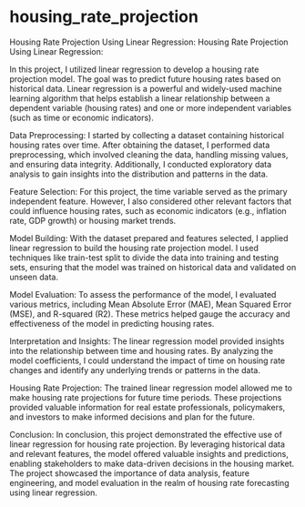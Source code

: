 # housing_rate_projection
Housing Rate Projection Using Linear Regression:
Housing Rate Projection Using Linear Regression:

In this project, I utilized linear regression to develop a housing rate projection model. The goal was to predict future housing rates based on historical data. Linear regression is a powerful and widely-used machine learning algorithm that helps establish a linear relationship between a dependent variable (housing rates) and one or more independent variables (such as time or economic indicators).

Data Preprocessing:
I started by collecting a dataset containing historical housing rates over time. After obtaining the dataset, I performed data preprocessing, which involved cleaning the data, handling missing values, and ensuring data integrity. Additionally, I conducted exploratory data analysis to gain insights into the distribution and patterns in the data.

Feature Selection:
For this project, the time variable served as the primary independent feature. However, I also considered other relevant factors that could influence housing rates, such as economic indicators (e.g., inflation rate, GDP growth) or housing market trends.

Model Building:
With the dataset prepared and features selected, I applied linear regression to build the housing rate projection model. I used techniques like train-test split to divide the data into training and testing sets, ensuring that the model was trained on historical data and validated on unseen data.

Model Evaluation:
To assess the performance of the model, I evaluated various metrics, including Mean Absolute Error (MAE), Mean Squared Error (MSE), and R-squared (R2). These metrics helped gauge the accuracy and effectiveness of the model in predicting housing rates.

Interpretation and Insights:
The linear regression model provided insights into the relationship between time and housing rates. By analyzing the model coefficients, I could understand the impact of time on housing rate changes and identify any underlying trends or patterns in the data.

Housing Rate Projection:
The trained linear regression model allowed me to make housing rate projections for future time periods. These projections provided valuable information for real estate professionals, policymakers, and investors to make informed decisions and plan for the future.

Conclusion:
In conclusion, this project demonstrated the effective use of linear regression for housing rate projection. By leveraging historical data and relevant features, the model offered valuable insights and predictions, enabling stakeholders to make data-driven decisions in the housing market. The project showcased the importance of data analysis, feature engineering, and model evaluation in the realm of housing rate forecasting using linear regression.
